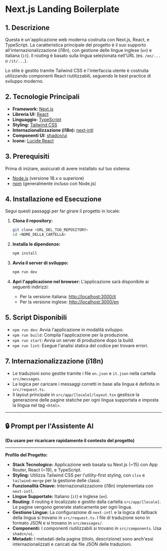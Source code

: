 # Next.js Landing Boilerplate

## 1. Descrizione

Questa è un'applicazione web moderna costruita con Next.js, React, e TypeScript. La caratteristica principale del progetto è il suo supporto all'internazionalizzazione (i18n), con gestione delle lingue inglese (`en`) e italiana (`it`). Il routing è basato sulla lingua selezionata nell'URL (es. `/en/...` o `/it/...`).

Lo stile è gestito tramite Tailwind CSS e l'interfaccia utente è costruita utilizzando componenti React riutilizzabili, seguendo le best practice di sviluppo moderno.

## 2. Tecnologie Principali

- **Framework:** [Next.js](https://nextjs.org/)
- **Libreria UI:** [React](https://react.dev/)
- **Linguaggio:** [TypeScript](https://www.typescriptlang.org/)
- **Styling:** [Tailwind CSS](https://tailwindcss.com/)
- **Internazionalizzazione (i18n):** [next-intl](https://next-intl-docs.vercel.app/)
- **Componenti UI:** [shadcn/ui](https://ui.shadcn.com/)
- **Icone:** [Lucide React](https://lucide.dev/)

## 3. Prerequisiti

Prima di iniziare, assicurati di avere installato sul tuo sistema:
- [Node.js](https://nodejs.org/) (versione 18.x o superiore)
- [npm](https://www.npmjs.com/) (generalmente incluso con Node.js)

## 4. Installazione ed Esecuzione

Segui questi passaggi per far girare il progetto in locale:

1.  **Clona il repository:**
    ```bash
    git clone <URL_DEL_TUO_REPOSITORY>
    cd <NOME_DELLA_CARTELLA>
    ```

2.  **Installa le dipendenze:**
    ```bash
    npm install
    ```

3.  **Avvia il server di sviluppo:**
    ```bash
    npm run dev
    ```

4.  **Apri l'applicazione nel browser:**
    L'applicazione sarà disponibile ai seguenti indirizzi:
    - Per la versione italiana: [http://localhost:3000/it](http://localhost:3000/it)
    - Per la versione inglese: [http://localhost:3000/en](http://localhost:3000/en)

## 5. Script Disponibili

- `npm run dev`: Avvia l'applicazione in modalità sviluppo.
- `npm run build`: Compila l'applicazione per la produzione.
- `npm run start`: Avvia un server di produzione dopo la build.
- `npm run lint`: Esegue l'analisi statica del codice per trovare errori.

## 7. Internazionalizzazione (i18n)

- Le traduzioni sono gestite tramite i file `en.json` e `it.json` nella cartella `src/messages`.
- La logica per caricare i messaggi corretti in base alla lingua è definita in `src/request.ts`.
- Il layout principale in `src/app/[locale]/layout.tsx` gestisce la generazione delle pagine statiche per ogni lingua supportata e imposta la lingua nel tag `<html>`.

---

## 🔒 Prompt per l'Assistente AI

**(Da usare per ricaricare rapidamente il contesto del progetto)**

---

**Profilo del Progetto:**

*   **Stack Tecnologico:** Applicazione web basata su Next.js (~15) con App Router, React (~19), e TypeScript.
*   **Styling:** Utilizza Tailwind CSS per l'utility-first styling, con `clsx` e `tailwind-merge` per la gestione delle classi.
*   **Funzionalità Chiave:** Internazionalizzazione (i18n) implementata con `next-intl`.
*   **Lingue Supportate:** Italiano (`it`) e Inglese (`en`).
*   **Routing:** Il routing è localizzato e gestito dalla cartella `src/app/[locale]`. Le pagine vengono generate staticamente per ogni lingua.
*   **Gestione Lingue:** La configurazione di `next-intl` e la logica di fallback della lingua si trovano in `src/request.ts`. I file di traduzione sono in formato JSON e si trovano in `src/messages/`.
*   **Componenti:** I componenti riutilizzabili si trovano in `src/components`. Usa `shadcn/ui`.
*   **Metadati:** I metadati della pagina (titolo, descrizione) sono anch'essi internazionalizzati e caricati dai file JSON delle traduzioni.
